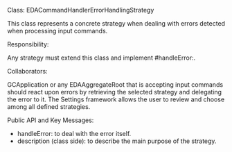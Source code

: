 Class: EDACommandHandlerErrorHandlingStrategy

This class represents a concrete strategy when dealing with errors detected when processing input commands.

Responsibility:

Any strategy must extend this class and implement #handleError:.

Collaborators:

GCApplication or any EDAAggregateRoot that is accepting input commands should react upon errors by retrieving the selected strategy and delegating the error to it.
The Settings framework allows the user to review and choose among all defined strategies.

Public API and Key Messages:

- handleError: to deal with the error itself.
- description (class side): to describe the main purpose of the strategy.